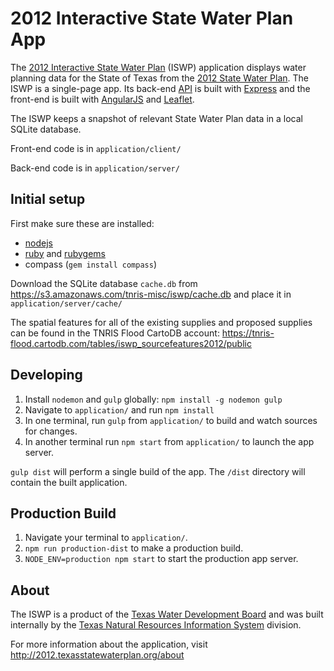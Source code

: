 # 2012 Interactive State Water Plan App

The [2012 Interactive State Water Plan](http://2012.texasstatewaterplan.org/) (ISWP) application displays water planning data for the State of Texas from the [2012 State Water Plan](http://www.twdb.texas.gov/waterplanning/swp/2012/). The ISWP is a single-page app. Its back-end [API](http://texasstatewaterplan.org/api/v1) is built with [Express](http://expressjs.com/) and the front-end is built with [AngularJS](https://angularjs.org/) and [Leaflet](http://leafletjs.com/).

The ISWP keeps a snapshot of relevant State Water Plan data in a local SQLite database.

Front-end code is in `application/client/`

Back-end code is in `application/server/`

## Initial setup

First make sure these are installed:
 - [nodejs](https://nodejs.org/)
 - [ruby](https://www.ruby-lang.org/en/) and [rubygems](https://rubygems.org/pages/download)
 - compass (`gem install compass`)

Download the SQLite database `cache.db` from https://s3.amazonaws.com/tnris-misc/iswp/cache.db and place it in `application/server/cache/`

The spatial features for all of the existing supplies and proposed supplies can be found in the TNRIS Flood CartoDB account: https://tnris-flood.cartodb.com/tables/iswp_sourcefeatures2012/public

## Developing

1. Install `nodemon` and `gulp` globally: `npm install -g nodemon gulp`
2. Navigate to `application/` and run `npm install`
3. In one terminal, run `gulp` from `application/` to build and watch sources for changes.
4. In another terminal run `npm start` from `application/` to launch the app server.

`gulp dist` will perform a single build of the app. The `/dist` directory will contain the built application.

## Production Build

1. Navigate your terminal to `application/`.
1. `npm run production-dist` to make a production build.
1. `NODE_ENV=production npm start` to start the production app server.


## About

The ISWP is a product of the [Texas Water Development Board](http://www.twdb.texas.gov/) and was built internally by the [Texas Natural Resources Information System](http://tnris.org) division.

For more information about the application, visit http://2012.texasstatewaterplan.org/about

